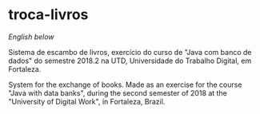# troca-livros
*English below*
<p>Sistema de escambo de livros, exercício do curso de "Java com banco de dados" do semestre 2018.2 na UTD, Universidade do Trabalho Digital, em Fortaleza.</p>
<p>System for the exchange of books. Made as an exercise for the course "Java with data banks", during the second semester of 2018 at the "University of Digital Work", in Fortaleza, Brazil.</p>
